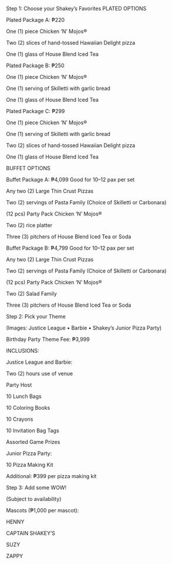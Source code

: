 Step 1: Choose your Shakey’s Favorites
PLATED OPTIONS

Plated Package A: ₱220

One (1) piece Chicken ‘N’ Mojos®

Two (2) slices of hand-tossed Hawaiian Delight pizza

One (1) glass of House Blend Iced Tea

Plated Package B: ₱250

One (1) piece Chicken ‘N’ Mojos®

One (1) serving of Skilletti with garlic bread

One (1) glass of House Blend Iced Tea

Plated Package C: ₱299

One (1) piece Chicken ‘N’ Mojos®

One (1) serving of Skilletti with garlic bread

Two (2) slices of hand-tossed Hawaiian Delight pizza

One (1) glass of House Blend Iced Tea

BUFFET OPTIONS

Buffet Package A: ₱4,099
Good for 10–12 pax per set

Any two (2) Large Thin Crust Pizzas

Two (2) servings of Pasta Family (Choice of Skilletti or Carbonara)

(12 pcs) Party Pack Chicken ‘N’ Mojos®

Two (2) rice platter

Three (3) pitchers of House Blend Iced Tea or Soda

Buffet Package B: ₱4,799
Good for 10–12 pax per set

Any two (2) Large Thin Crust Pizzas

Two (2) servings of Pasta Family (Choice of Skilletti or Carbonara)

(12 pcs) Party Pack Chicken ‘N’ Mojos®

Two (2) Salad Family

Three (3) pitchers of House Blend Iced Tea or Soda

Step 2: Pick your Theme

(Images: Justice League • Barbie • Shakey’s Junior Pizza Party)

Birthday Party Theme Fee: ₱3,999

INCLUSIONS:

Justice League and Barbie:

Two (2) hours use of venue

Party Host

10 Lunch Bags

10 Coloring Books

10 Crayons

10 Invitation Bag Tags

Assorted Game Prizes

Junior Pizza Party:

10 Pizza Making Kit

Additional: ₱399 per pizza making kit

Step 3: Add some WOW!

(Subject to availability)

Mascots (₱1,000 per mascot):

HENNY

CAPTAIN SHAKEY’S

SUZY

ZAPPY
